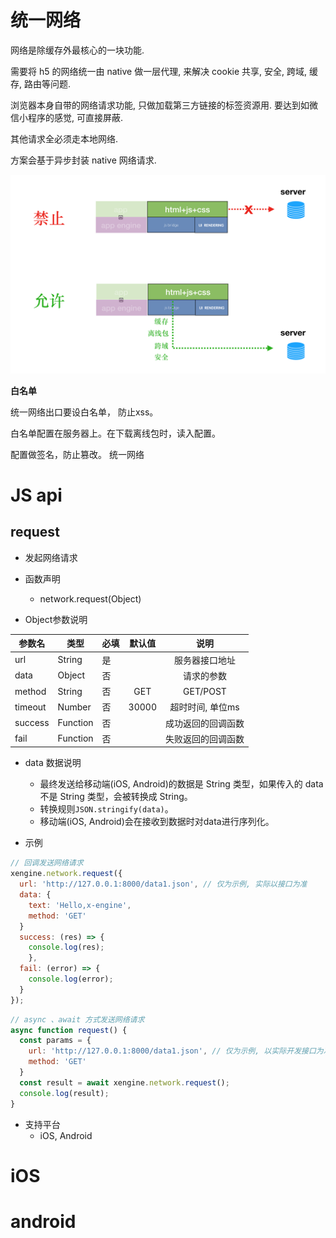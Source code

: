 

# 统一网络

网络是除缓存外最核心的一块功能. 

需要将 h5 的网络统一由 native 做一层代理, 来解决 cookie 共享, 安全, 跨域, 缓存, 路由等问题.

浏览器本身自带的网络请求功能, 只做加载第三方链接的标签资源用. 要达到如微信小程序的感觉, 可直接屏蔽.

其他请求全必须走本地网络.

方案会基于异步封装 native 网络请求.

![d1bea368-81fb-4ef3-b069-5695c2a61fc9](assets/d1bea368-81fb-4ef3-b069-5695c2a61fc9-5236402.png)

**白名单**

统一网络出口要设白名单， 防止xss。

白名单配置在服务器上。在下载离线包时，读入配置。

配置做签名，防止篡改。 统一网络




# JS api

## request

- 发起网络请求

- 函数声明

  - network.request(Object)

    

- Object参数说明

| 参数名  | 类型     | 必填 | 默认值 |        说明        |
| ------- | -------- | ---- | :----: | :----------------: |
| url     | String   | 是   |        |   服务器接口地址   |
| data    | Object   | 否   |        |     请求的参数     |
| method  | String   | 否   |  GET   |      GET/POST      |
| timeout | Number   | 否   | 30000  |  超时时间, 单位ms  |
| success | Function | 否   |        | 成功返回的回调函数 |
| fail    | Function | 否   |        | 失败返回的回调函数 |



- data 数据说明
  - 最终发送给移动端(iOS, Android)的数据是 String 类型，如果传入的 data 不是 String 类型，会被转换成 String。
  - 转换规则`JSON.stringify(data)`。
  - 移动端(iOS, Android)会在接收到数据时对data进行序列化。



-  示例

```javascript
// 回调发送网络请求
xengine.network.request({
  url: 'http://127.0.0.1:8000/data1.json', // 仅为示例, 实际以接口为准
  data: {
    text: 'Hello,x-engine',
    method: 'GET'
  }
  success: (res) => {
  	console.log(res);
	},
  fail: (error) => {
    console.log(error);
  }
});
```

```javascript
// async 、await 方式发送网络请求
async function request() {
  const params = {
    url: 'http://127.0.0.1:8000/data1.json', // 仅为示例, 以实际开发接口为准
    method: 'GET'
  }
  const result = await xengine.network.request();
  console.log(result);
}
```



- 支持平台
  - iOS, Android



# iOS


# android


